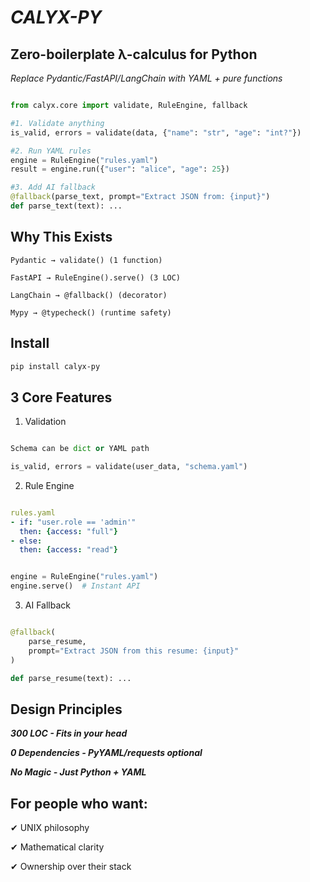 # ***CALYX-PY***
## Zero-boilerplate λ-calculus for Python

*Replace Pydantic/FastAPI/LangChain with YAML + pure functions*

```python

from calyx.core import validate, RuleEngine, fallback

#1. Validate anything
is_valid, errors = validate(data, {"name": "str", "age": "int?"})

#2. Run YAML rules
engine = RuleEngine("rules.yaml")
result = engine.run({"user": "alice", "age": 25})

#3. Add AI fallback
@fallback(parse_text, prompt="Extract JSON from: {input}")
def parse_text(text): ...
```
## Why This Exists

    Pydantic → validate() (1 function)

    FastAPI → RuleEngine().serve() (3 LOC)

    LangChain → @fallback() (decorator)

    Mypy → @typecheck() (runtime safety)

## Install
``` bash
pip install calyx-py
```

## 3 Core Features
1. Validation
```python

Schema can be dict or YAML path

is_valid, errors = validate(user_data, "schema.yaml")
```

2. Rule Engine
```yaml

rules.yaml
- if: "user.role == 'admin'"
  then: {access: "full"}
- else:
  then: {access: "read"}
```

```python

engine = RuleEngine("rules.yaml")
engine.serve()  # Instant API
```

3. AI Fallback
```python

@fallback(
    parse_resume, 
    prompt="Extract JSON from this resume: {input}"
)

def parse_resume(text): ...
```
## Design Principles

***300 LOC - Fits in your head***

***0 Dependencies - PyYAML/requests optional***

***No Magic - Just Python + YAML***

## For people who want:

✔ UNIX philosophy

✔ Mathematical clarity

✔ Ownership over their stack
